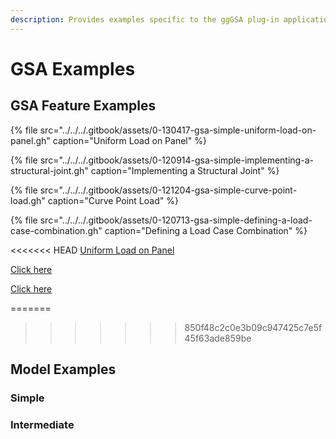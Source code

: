 ```yaml
---
description: Provides examples specific to the ggGSA plug-in application
---
```


# GSA Examples

## GSA Feature Examples

{% file src="../../../.gitbook/assets/0-130417-gsa-simple-uniform-load-on-panel.gh" caption="Uniform Load on Panel" %}

{% file src="../../../.gitbook/assets/0-120914-gsa-simple-implementing-a-structural-joint.gh" caption="Implementing a Structural Joint" %}

{% file src="../../../.gitbook/assets/0-121204-gsa-simple-curve-point-load.gh" caption="Curve Point Load" %}

{% file src="../../../.gitbook/assets/0-120713-gsa-simple-defining-a-load-case-combination.gh" caption="Defining a Load Case Combination" %}

<<<<<<< HEAD
[Uniform Load on Panel](../../../.gitbook/assets/0-130417-gsa-simple-uniform-load-on-panel.gh)

<a href="../../../.gitbook/assets/0-130417-gsa-simple-uniform-load-on-panel.gh" download="Uniform Load on Panel">Click here</a>

<a href="../../../.gitbook/assets/0-121204-gsa-simple-curve-point-load.gh" download="Point Load on Curve">Click here</a>

=======
>>>>>>> 850f48c2c0e3b09c947425c7e5f45f63ade859be
## Model Examples

### Simple

### Intermediate

